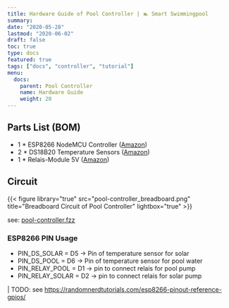 ```yaml
---
title: Hardware Guide of Pool Controller | 🏊 Smart Swimmingpool
summary:
date: "2020-05-28"
lastmod: "2020-06-02"
draft: false
toc: true
type: docs
featured: true
tags: ["docs", "controller", "tutorial"]
menu:
  docs:
    parent: Pool Controller
    name: Hardware Guide
    weight: 20
---
```


## Parts List (BOM)

- 1 * ESP8266 NodeMCU Controller ([Amazon](https://amzn.to/2Ze9DSh))
- 2 * DS18B20 Temperature Sensors ([Amazon](https://amzn.to/2ZlfZ2c))
- 1 * Relais-Module 5V ([Amazon](https://amzn.to/31RBd5s))

## Circuit

{{< figure library="true" src="pool-controller_breadboard.png" title="Breadboard Circuit of Pool Controller" lightbox="true" >}}

see: [pool-controller.fzz](../pool-controller.fzz)

### ESP8266 PIN Usage

- PIN_DS_SOLAR = D5  -> Pin of temperature sensor for solar
- PIN_DS_POOL  = D6  -> Pin of temperature sensor for pool water
- PIN_RELAY_POOL  = D1 -> pin to connect relais for pool pump
- PIN_RELAY_SOLAR = D2 -> pin to connect relais for solar pump

| TODO: see https://randomnerdtutorials.com/esp8266-pinout-reference-gpios/
